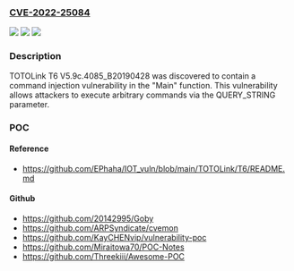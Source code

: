 ### [CVE-2022-25084](https://cve.mitre.org/cgi-bin/cvename.cgi?name=CVE-2022-25084)
![](https://img.shields.io/static/v1?label=Product&message=n%2Fa&color=blue)
![](https://img.shields.io/static/v1?label=Version&message=n%2Fa&color=blue)
![](https://img.shields.io/static/v1?label=Vulnerability&message=n%2Fa&color=brighgreen)

### Description

TOTOLink T6 V5.9c.4085_B20190428 was discovered to contain a command injection vulnerability in the "Main" function. This vulnerability allows attackers to execute arbitrary commands via the QUERY_STRING parameter.

### POC

#### Reference
- https://github.com/EPhaha/IOT_vuln/blob/main/TOTOLink/T6/README.md

#### Github
- https://github.com/20142995/Goby
- https://github.com/ARPSyndicate/cvemon
- https://github.com/KayCHENvip/vulnerability-poc
- https://github.com/Miraitowa70/POC-Notes
- https://github.com/Threekiii/Awesome-POC

